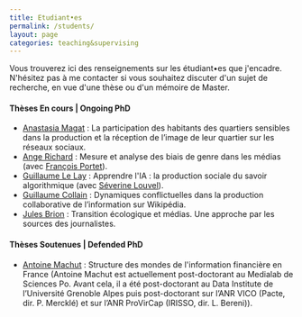 ```yaml
---
title: Etudiant•es
permalink: /students/
layout: page
categories: teaching&supervising
---
```


Vous trouverez ici des renseignements sur les étudiant•es que j'encadre. N'hésitez pas à me contacter si vous souhaitez discuter d'un sujet de recherche, en vue d'une thèse ou d'un mémoire de Master.

<h4>Thèses En cours | Ongoing PhD</h4>

- [Anastasia Magat](https://www.pacte-grenoble.fr/membres/anastasia-magat) : La participation des habitants des quartiers sensibles dans la production et la réception de l’image de leur quartier sur les réseaux sociaux.
- [Ange Richard](https://www.pacte-grenoble.fr/membres/ange-richard) : Mesure et analyse des biais de genre dans les médias (avec [François Portet](https://lig-membres.imag.fr/portet/home.php)).
- [Guillaume Le Lay](https://www.pacte-grenoble.fr/fr/guillaume-lay) : Apprendre l'IA : la production sociale du savoir algorithmique (avec [Séverine Louvel](https://www.pacte-grenoble.fr/membres/severine-louvel)).
- [Guillaume Collain]() : Dynamiques conflictuelles dans la production collaborative de l’information sur Wikipédia.
- [Jules Brion](https://www.pacte-grenoble.fr/fr/jules-brion) : Transition écologique et médias. Une approche par les sources des journalistes.

<h4>Thèses Soutenues | Defended PhD</h4>

- [Antoine Machut](https://www.pacte-grenoble.fr/fr/antoine-machut) : Structure des mondes de l'information financière en France (Antoine Machut est actuellement post-doctorant au Medialab de Sciences Po. Avant cela, il a été post-doctorant au Data Institute de l’Université Grenoble Alpes puis post-doctorant sur l’ANR VICO (Pacte, dir. P. Mercklé) et sur l’ANR ProVirCap (IRISSO, dir. L. Bereni)).

<br><br>

